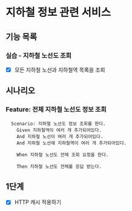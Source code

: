 # 지하철 정보 관련 서비스

## 기능 목록
### 실습 - 지하철 노선도 조회

- [x] 모든 지하철 노선과 지하철역 목록을 조회

## 시나리오

### Feature: 전체 지하철 노선도 정보 조회
```
  Scenario: 지하철 노선도 정보 조회를 한다.
    Given 지하철역이 여러 개 추가되어있다.
    And 지하철 노선이 여러 개 추가되어있다.
    And 지하철 노선에 지하철역이 여러 개 추가되어있다.
    
    When 지하철 노선도 전체 조회 요청을 한다.
    
    Then 지하철 노선도 전체를 응답 받는다.
```

## 1단계

- [x] HTTP 캐시 적용하기
